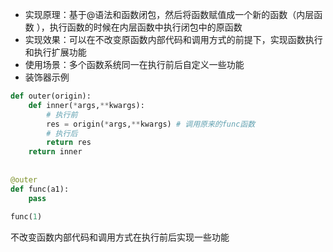 - 实现原理：基于@语法和函数闭包，然后将函数赋值成一个新的函数（内层函数 ），执行函数的时候在内层函数中执行闭包中的原函数
- 实现效果：可以在不改变原函数内部代码和调用方式的前提下，实现函数执行和执行扩展功能
- 使用场景：多个函数系统同一在执行前后自定义一些功能
- 装饰器示例
```python
def outer(origin):  
    def inner(*args,**kwargs):  
        # 执行前  
        res = origin(*args,**kwargs) # 调用原来的func函数  
        # 执行后  
        return res  
    return inner  
  
  
@outer  
def func(a1):  
    pass  
  
func(1)
```

不改变函数内部代码和调用方式在执行前后实现一些功能
